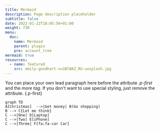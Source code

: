 ```yaml
---
title: Mermaid
description: Page description placeholder
subtitle: false
date: 2022-01-22T18:05:56+01:00 
weight: 730
menu:
  doc:
    name: Mermaid
    parent: plugin
    pre: account_tree
mermaid: true
resources:
  - name: featured
    src: emily-goodhart-vu1BlBAZ_RU-unsplash.jpg
---
```


You can place your own lead paragraph here before the attribute _.p-first_ and the _more tag_. If you don't want to use special styling, just remove the attribute.
{.p-first} <!--more-->

```mermaid
graph TD
A[Christmas]  -->|Get money| B(Go shopping)
B --> C{Let me think}
C -->|One| D[Laptop]
C -->|Two| E[iPhone]
C -->|Three| F[fa:fa-car Car]
```
